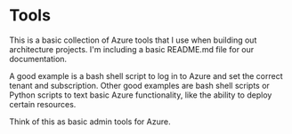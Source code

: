 # Tools

This is a basic collection of Azure tools that I use when building out architecture projects. I'm including a basic README.md file for our documentation.

A good example is a bash shell script to log in to Azure and set the correct tenant and subscription. Other good examples are bash shell scripts or Python scripts to text basic Azure functionality, like the ability to deploy certain resources.

Think of this as basic admin tools for Azure.